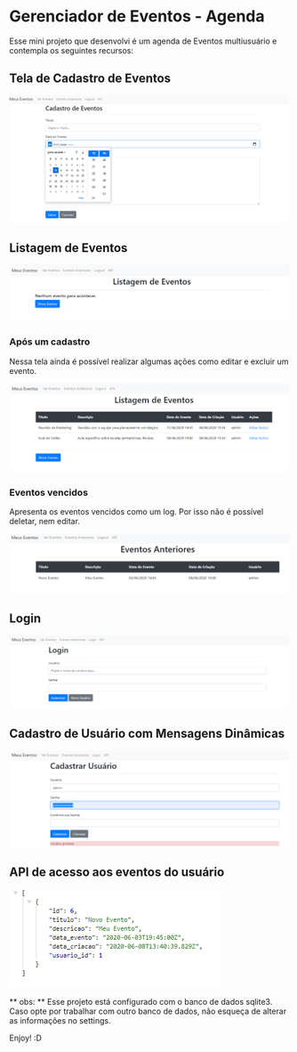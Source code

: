 # Gerenciador de Eventos - Agenda

Esse mini projeto que desenvolvi é um agenda de Eventos multiusuário e contempla os seguintes recursos:

## Tela de Cadastro de Eventos

![alt text](screenshots_gerenciador/screenshot1.png?raw=true "Cadastro de Eventos")

## Listagem de Eventos
![alt text](screenshots_gerenciador/screenshot2.png?raw=true "Listagem de Eventos")

### Após um cadastro

Nessa tela ainda é possível realizar algumas ações como editar e excluir um evento.

![alt text](screenshots_gerenciador/screenshot4.png?raw=true "Lista de Eventos Cadastrados")

### Eventos vencidos

Apresenta os eventos vencidos como um log. Por isso não é possível deletar, nem editar.

![alt text](screenshots_gerenciador/screenshot5.png?raw=true "Lista de Eventos Vencidos")

## Login
![alt text](screenshots_gerenciador/screenshot3.png?raw=true "Login")

## Cadastro de Usuário com Mensagens Dinâmicas
![alt text](screenshots_gerenciador/screenshot6.png?raw=true "Cadastro de Usuário")

## API de acesso aos eventos do usuário

![alt text](screenshots_gerenciador/screenshot.png?raw=true "API")


** obs: ** Esse projeto está configurado com o banco de dados sqlite3. Caso opte por trabalhar com outro banco de dados, não esqueça de alterar as informações no settings.

Enjoy! :D
